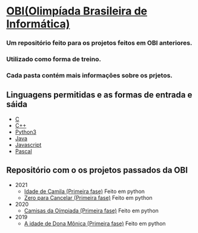 # <a href="https://olimpiada.ic.unicamp.br">OBI(Olimpíada Brasileira de Informática)</a>
### Um repositório feito para os projetos feitos em OBI anteriores.
### Utilizado como forma de treino.
### Cada pasta contém mais informações sobre os prjetos.

## Linguagens permitidas e as formas de entrada e sáida
<ul>
 <li><a href="https://olimpiada.ic.unicamp.br/pratique/exemplo_solucao_c">C</a></li>
 <li><a href="https://olimpiada.ic.unicamp.br/pratique/exemplo_solucao_cpp">C++</a></li>
 <li><a href="https://olimpiada.ic.unicamp.br/pratique/exemplo_solucao_py3">Python3</a></li>
 <li><a href="https://olimpiada.ic.unicamp.br/pratique/exemplo_solucao_java">Java</a></li>
 <li><a href="https://olimpiada.ic.unicamp.br/pratique/exemplo_solucao_js">Javascript</a></li>
 <li><a href="https://olimpiada.ic.unicamp.br/pratique/exemplo_solucao_pas">Pascal</a></li>
</ul> 

## Repositório com o os projetos passados da OBI
<ul>
 <li>2021
  <ul>
    <li><a href="https://github.com/oliveira533/OBI/tree/main/Idade%20da%20Camila">Idade de Camila (Primeira fase)</a> <label>Feito em python</label></li>
 <li><a href="https://github.com/oliveira533/OBI/tree/main/Zero%20para%20cancelar">Zero para Cancelar (Primeira fase)</a> <label>Feito em python</label></li>
  </ul>
 <li>2020
  <ul>
   <li><a href="https://github.com/oliveira533/OBI/tree/main/Camisetas%20da%20Ol%C3%ADmpiada">Camisas da Oímpiada (Primeira fase)</a> <label>Feito em python</label></li>
  </ul>
 </li>
 <li>2019
  <ul>
   <li><a href="https://github.com/oliveira533/OBI/tree/main/Idade%20de%20Dona%20M%C3%B4nica">A idade de Dona Mônica (Primeira fase)</a> <label>Feito em python</label></li>
  </ul>
</ul>
